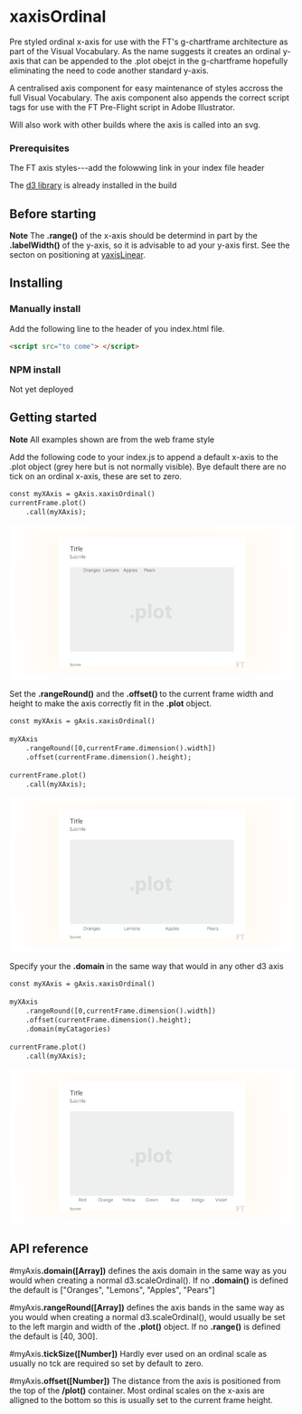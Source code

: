 # xaxisOrdinal

Pre styled ordinal x-axis for use with the FT's g-chartframe architecture as part of the Visual Vocabulary. As the name suggests it creates an ordinal y-axis that can be appended to the .plot obejct in the g-chartframe hopefully eliminating the need to code another standard y-axis.

A centralised axis component for easy maintenance of styles accross the full Visual Vocabulary. The axis component also appends the correct script tags for use with the FT Pre-Flight script in Adobe Illustrator.

Will also work with other builds where the axis is called into an svg.

### Prerequisites
The FT axis styles---add the folowwing link in your index file header

The [d3 library](https://d3js.org/) is already installed in the build

## Before starting

<b>Note</b> The <b>.range()</b> of the x-axis should be determind in part by the <b>.labelWidth()</b> of the y-axis, so it is advisable to ad your y-axis first. See the secton on positioning at [yaxisLinear](https://github.com/ft-interactive/g-yaxislinear).

## Installing
### Manually install

Add the following line to the header of you index.html file.

``` html
<script src="to come"> </script>

```
### NPM install
Not yet deployed

## Getting started
<b>Note</b> All examples shown are from the web frame style

Add the following code to your index.js to append a default x-axis to the .plot object (grey here but is not normally visible). Bye default there are no tick on an ordinal x-axis, these are set to zero.

```
const myXAxis = gAxis.xaxisOrdinal()
currentFrame.plot()
	.call(myXAxis);
```

![alt tag](https://github.com/ft-interactive/g-xaxisOrdinal/blob/master/images/default.png)

Set the <b>.rangeRound()</b> and the <b> .offset() </b> to the current frame width and height to make the axis correctly fit in the <b>.plot</b> object.

```
const myXAxis = gAxis.xaxisOrdinal()

myXAxis
	.rangeRound([0,currentFrame.dimension().width])
	.offset(currentFrame.dimension().height);

currentFrame.plot()
	.call(myXAxis);
```

![alt tag](https://github.com/ft-interactive/g-xaxisOrdinal/blob/master/images/position.png)

Specify your the <b>.domain </b> in the same way that would in any other d3 axis

```
const myXAxis = gAxis.xaxisOrdinal()

myXAxis
	.rangeRound([0,currentFrame.dimension().width])
	.offset(currentFrame.dimension().height);
	.domain(myCatagories)

currentFrame.plot()
	.call(myXAxis);
```

![alt tag](https://github.com/ft-interactive/g-xaxisOrdinal/blob/master/images/domain.png)

## API reference

#myAxis<b>.domain([Array])</b> defines the axis domain in the same way as you would when creating a normal d3.scaleOrdinal(). If no <b>.domain()</b> is defined the default is ["Oranges", "Lemons", "Apples", "Pears"]

#myAxis<b>.rangeRound([Array])</b> defines the axis bands in the same way as you would when creating a normal d3.scaleOrdinal(), would usually be set to the left margin and width of the <b>.plot()</b> object. If no <b>.range()</b> is defined the default is [40, 300].

#myAxis<b>.tickSize([Number])</b> Hardly ever used on an ordinal scale as usually no tck are required so set by default to zero.

#myAxis<b>.offset([Number])</b> The distance from the axis is positioned from the top of the <b>/plot()</b> container. Most ordinal scales on the x-axis are alligned to the bottom so this is usually set to the current frame height.








